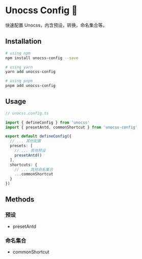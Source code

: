 # Unocss Config 🍰

快速配置 Unocss，内含预设，转换，命名集合等。

## Installation

``` sh
# using npm
npm install unocss-config --save

# using yarn
yarn add unocss-config

# using pnpm
pnpm add unocss-config
```

## Usage

``` ts
// unocss.config.ts

import { defineConfig } from 'unocss'
import { presetAntd, commonShortcut } from 'unocss-config'

export default defineConfig({
  // ... 其他配置
  presets: [
    // ... 其他预设
    presetAntd()
  ],
  shortcuts: {
    // ... 其他命名集合
    ...commonShortcut
  }
})

```

## Methods

### 预设

* presetAntd

### 命名集合

* commonShortcut
